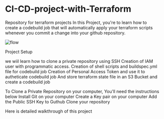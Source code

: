 # CI-CD-project-with-Terraform
Repository for terraform projects
In this Project, you're to learn how to create a codebuild job that will automatically apply your terraform scripts whenever you commit a change into your github repository.

![flow](https://github.com/user-attachments/assets/c8da8af2-d492-452a-8375-f27bbe16059f)


Project Setup

we wiil learn how to clone a private repository using SSH
Creation of IAM user with programmatic access.
Creation of shell scripts and buildspec.yml file for codebuild job
Creation of Personal Access Token and use it to autheticate codebuild job
And store terraform state file in an S3 Bucket and create a codebuild job

To Clone a Private Repository on your computer, You'll need the instructions below
        Install Git on your computer
        Create a Key pair on your computer
        Add the Public SSH Key to Guthub
        Clone your repository

Here is detailed walkthrough of this project 
